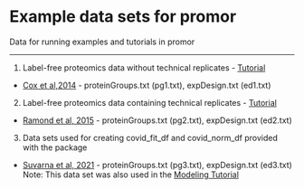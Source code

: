 # Example data sets for promor
Data for running examples and tutorials in promor

---

1. Label-free proteomics data without technical replicates - [Tutorial](https://caranathunge.github.io/promor/articles/promor_no_techreps.html)
  * [Cox et al,2014](https://europepmc.org/article/MED/24942700#id609082) - proteinGroups.txt (pg1.txt), expDesign.txt (ed1.txt)
2. Label-free proteomics data containing technical replicates - [Tutorial](https://caranathunge.github.io/promor/articles/promor_with_techreps.html)
  * [Ramond et al, 2015](https://www.mcponline.org/article/S1535-9476(20)33188-1/fulltext) - proteinGroups.txt (pg2.txt), expDesign.txt (ed2.txt)
3. Data sets used for creating covid_fit_df and covid_norm_df provided with the package
  * [Suvarna et al, 2021](https://www.frontiersin.org/articles/10.3389/fphys.2021.652799/full#h3) - proteinGroups.txt (pg3.txt), expDesign.txt (ed3.txt)  
  Note: This data set was also used in the [Modeling Tutorial](https://caranathunge.github.io/promor/articles/promor_for_modeling.html)
